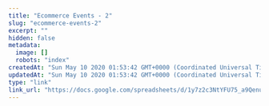 ```yaml
---
title: "Ecommerce Events - 2"
slug: "ecommerce-events-2"
excerpt: ""
hidden: false
metadata: 
  image: []
  robots: "index"
createdAt: "Sun May 10 2020 01:53:42 GMT+0000 (Coordinated Universal Time)"
updatedAt: "Sun May 10 2020 01:53:42 GMT+0000 (Coordinated Universal Time)"
type: "link"
link_url: "https://docs.google.com/spreadsheets/d/1y7z2c3NtYFU75_a9QenuXjToazg97ebg4xIYGC3e__E/edit#gid=0"
---
```

